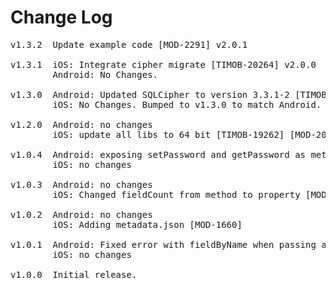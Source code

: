 # Change Log
<pre>
v1.3.2  Update example code [MOD-2291] v2.0.1

v1.3.1  iOS: Integrate cipher migrate [TIMOB-20264] v2.0.0
        Android: No Changes.

v1.3.0  Android: Updated SQLCipher to version 3.3.1-2 [TIMOB-19206]
        iOS: No Changes. Bumped to v1.3.0 to match Android.

v1.2.0  Android: no changes
        iOS: update all libs to 64 bit [TIMOB-19262] [MOD-2076]

v1.0.4  Android: exposing setPassword and getPassword as methods [MOD-1765]
        iOS: no changes

v1.0.3  Android: no changes
        iOS: Changed fieldCount from method to property [MOD-1712]

v1.0.2  Android: no changes
        iOS: Adding metadata.json [MOD-1660]

v1.0.1  Android: Fixed error with fieldByName when passing a return type [MOD-1453]
        iOS: no changes

v1.0.0  Initial release.
